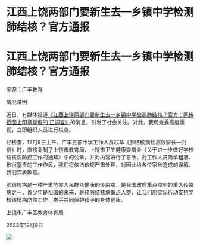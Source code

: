 # 江西上饶两部门要新生去一乡镇中学检测肺结核？官方通报

# 江西上饶两部门要新生去一乡镇中学检测肺结核？官方通报

来源：广丰教育

情况说明

近日，有媒体报道[《江西上饶两部门要新生去一乡镇中学检测肺结核？官方：网传截图上印章是假的
正调查》](https://news.qq.com/rain/a/20231208A08DO600)的消息，引发了社会关注。对此，我局党委高度重视，立即组织人员进行核查。

经核查，12月8日上午，广丰五都中学工作人员起草《肺结核病检测致家长一封信》时，直接复制了上饶市教育局、上饶市卫生健康委员会《关于进一步做好学校结核病防控工作的通知》中的公章，并对内容进行了篡改。对工作人员简单粗暴、敷衍塞责的工作作风，我们将依法依规严肃处理，对因此给各位家长造成的误解，我们深表歉意。

肺结核病是一种严重危害人民群众健康的传染病，是我国政府重点控制的重大传染病之一，青少年是祖国的未来，是预防结核病重点人群，让我们用实际行动支持学校结核病防控工作，携手共同保护孩子的身体健康。

上饶市广丰区教育体育局

2023年12月9日

![](https://inews.gtimg.com/om_bt/OEuIClOSWWtdVWMYscK6G_1WpEpgTO8k7n6PDE2lk2xGUAA/1000)

